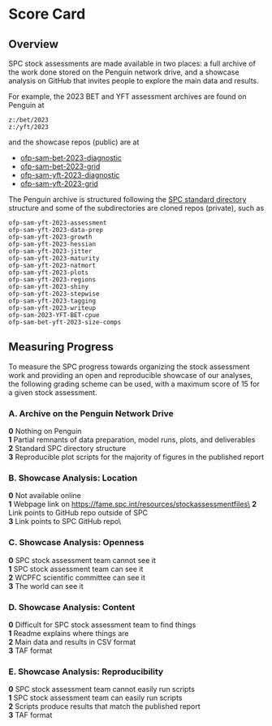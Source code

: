 # Score Card

## Overview

SPC stock assessments are made available in two places: a full archive of the work done stored on the Penguin network drive, and a showcase analysis on GitHub that invites people to explore the main data and results.

For example, the 2023 BET and YFT assessment archives are found on Penguin at

```
z:/bet/2023
z:/yft/2023
```

and the showcase repos (public) are at

- [ofp-sam-bet-2023-diagnostic](https://github.com/PacificCommunity/ofp-sam-bet-2023-diagnostic#readme)
- [ofp-sam-bet-2023-grid](https://github.com/PacificCommunity/ofp-sam-bet-2023-grid#readme)
- [ofp-sam-yft-2023-diagnostic](https://github.com/PacificCommunity/ofp-sam-yft-2023-diagnostic#readme)
- [ofp-sam-yft-2023-grid](https://github.com/PacificCommunity/ofp-sam-yft-2023-grid#readme)

The Penguin archive is structured following the [SPC standard directory](https://github.com/PacificCommunity/ofp-sam-proper/blob/main/dir_tree.md#recommendation) structure and some of the subdirectories are cloned repos (private), such as

```
ofp-sam-yft-2023-assessment
ofp-sam-yft-2023-data-prep
ofp-sam-yft-2023-growth
ofp-sam-yft-2023-hessian
ofp-sam-yft-2023-jitter
ofp-sam-yft-2023-maturity
ofp-sam-yft-2023-natmort
ofp-sam-yft-2023-plots
ofp-sam-yft-2023-regions
ofp-sam-yft-2023-shiny
ofp-sam-yft-2023-stepwise
ofp-sam-yft-2023-tagging
ofp-sam-yft-2023-writeup
ofp-sam-2023-YFT-BET-cpue
ofp-sam-bet-yft-2023-size-comps
```

## Measuring Progress

To measure the SPC progress towards organizing the stock assessment work and providing an open and reproducible showcase of our analyses, the following grading scheme can be used, with a maximum score of 15 for a given stock assessment.

### A. Archive on the Penguin Network Drive

**0** Nothing on Penguin\
**1** Partial remnants of data preparation, model runs, plots, and deliverables\
**2** Standard SPC directory structure\
**3** Reproducible plot scripts for the majority of figures in the published report

### B. Showcase Analysis: Location

**0** Not available online\
**1** Webpage link on https://fame.spc.int/resources/stockassessmentfiles\
**2** Link points to GitHub repo outside of SPC\
**3** Link points to SPC GitHub repo\

### C. Showcase Analysis: Openness

**0** SPC stock assessment team cannot see it\
**1** SPC stock assessment team can see it\
**2** WCPFC scientific committee can see it\
**3** The world can see it

### D. Showcase Analysis: Content

**0** Difficult for SPC stock assessment team to find things\
**1** Readme explains where things are\
**2** Main data and results in CSV format\
**3** TAF format

### E. Showcase Analysis: Reproducibility

**0** SPC stock assessment team cannot easily run scripts\
**1** SPC stock assessment team can easily run scripts\
**2** Scripts produce results that match the published report\
**3** TAF format

